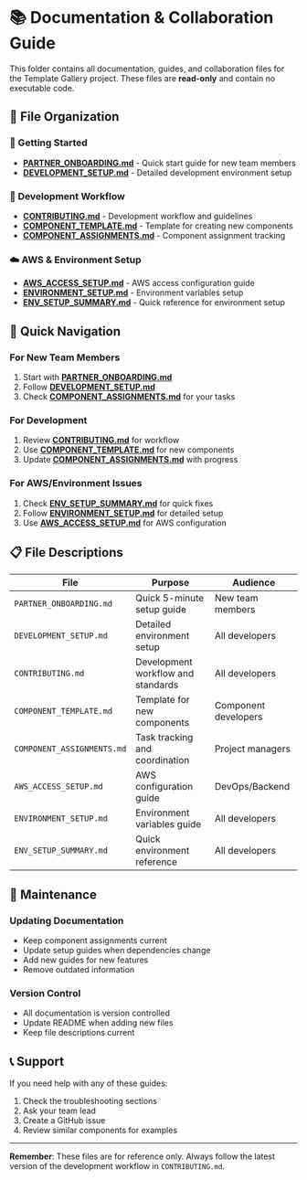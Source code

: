 # 📚 Documentation & Collaboration Guide

This folder contains all documentation, guides, and collaboration files for the Template Gallery project. These files are **read-only** and contain no executable code.

## 📁 File Organization

### 🚀 Getting Started
- **[PARTNER_ONBOARDING.md](./PARTNER_ONBOARDING.md)** - Quick start guide for new team members
- **[DEVELOPMENT_SETUP.md](./DEVELOPMENT_SETUP.md)** - Detailed development environment setup

### 🔧 Development Workflow
- **[CONTRIBUTING.md](./CONTRIBUTING.md)** - Development workflow and guidelines
- **[COMPONENT_TEMPLATE.md](./COMPONENT_TEMPLATE.md)** - Template for creating new components
- **[COMPONENT_ASSIGNMENTS.md](./COMPONENT_ASSIGNMENTS.md)** - Component assignment tracking

### ☁️ AWS & Environment Setup
- **[AWS_ACCESS_SETUP.md](./AWS_ACCESS_SETUP.md)** - AWS access configuration guide
- **[ENVIRONMENT_SETUP.md](./ENVIRONMENT_SETUP.md)** - Environment variables setup
- **[ENV_SETUP_SUMMARY.md](./ENV_SETUP_SUMMARY.md)** - Quick reference for environment setup

## 🎯 Quick Navigation

### For New Team Members
1. Start with **[PARTNER_ONBOARDING.md](./PARTNER_ONBOARDING.md)**
2. Follow **[DEVELOPMENT_SETUP.md](./DEVELOPMENT_SETUP.md)**
3. Check **[COMPONENT_ASSIGNMENTS.md](./COMPONENT_ASSIGNMENTS.md)** for your tasks

### For Development
1. Review **[CONTRIBUTING.md](./CONTRIBUTING.md)** for workflow
2. Use **[COMPONENT_TEMPLATE.md](./COMPONENT_TEMPLATE.md)** for new components
3. Update **[COMPONENT_ASSIGNMENTS.md](./COMPONENT_ASSIGNMENTS.md)** with progress

### For AWS/Environment Issues
1. Check **[ENV_SETUP_SUMMARY.md](./ENV_SETUP_SUMMARY.md)** for quick fixes
2. Follow **[ENVIRONMENT_SETUP.md](./ENVIRONMENT_SETUP.md)** for detailed setup
3. Use **[AWS_ACCESS_SETUP.md](./AWS_ACCESS_SETUP.md)** for AWS configuration

## 📋 File Descriptions

| File | Purpose | Audience |
|------|---------|----------|
| `PARTNER_ONBOARDING.md` | Quick 5-minute setup guide | New team members |
| `DEVELOPMENT_SETUP.md` | Detailed environment setup | All developers |
| `CONTRIBUTING.md` | Development workflow and standards | All developers |
| `COMPONENT_TEMPLATE.md` | Template for new components | Component developers |
| `COMPONENT_ASSIGNMENTS.md` | Task tracking and coordination | Project managers |
| `AWS_ACCESS_SETUP.md` | AWS configuration guide | DevOps/Backend |
| `ENVIRONMENT_SETUP.md` | Environment variables guide | All developers |
| `ENV_SETUP_SUMMARY.md` | Quick environment reference | All developers |

## 🔄 Maintenance

### Updating Documentation
- Keep component assignments current
- Update setup guides when dependencies change
- Add new guides for new features
- Remove outdated information

### Version Control
- All documentation is version controlled
- Update README when adding new files
- Keep file descriptions current

## 📞 Support

If you need help with any of these guides:
1. Check the troubleshooting sections
2. Ask your team lead
3. Create a GitHub issue
4. Review similar components for examples

---

**Remember**: These files are for reference only. Always follow the latest version of the development workflow in `CONTRIBUTING.md`.
